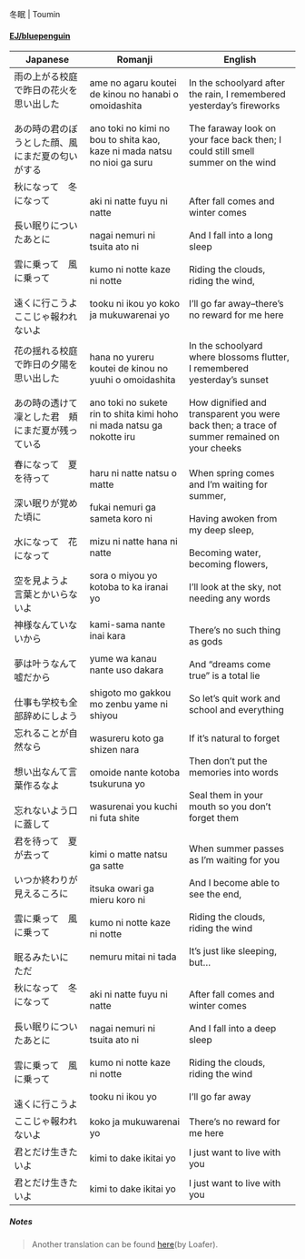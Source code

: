 冬眠 | Toumin
#### [EJ/bluepenguin](https://ejtranslations.wordpress.com/2018/10/24/yorushika-toumin/)

| Japanese                                                                    | Romanji                                                                                                                                            | English                                                                                                                                                                            |
| --------------------------------------------------------------------------- | -------------------------------------------------------------------------------------------------------------------------------------------------- | ---------------------------------------------------------------------------------------------------------------------------------------------------------------------------------- |
| 雨の上がる校庭で昨日の花火を思い出した<br><br>あの時の君のぼうとした顔、風にまだ夏の匂いがする                         | ame no agaru koutei de kinou no hanabi o omoidashita<br><br>ano toki no kimi no bou to shita kao, kaze ni mada natsu no nioi ga suru               | In the schoolyard after the rain, I remembered yesterday’s fireworks<br><br>The faraway look on your face back then; I could still smell summer on the wind                        |
| 秋になって　冬になって<br><br>長い眠りについたあとに<br><br>雲に乗って　風に乗って<br><br>遠くに行こうよ　ここじゃ報われないよ | aki ni natte fuyu ni natte<br><br>nagai nemuri ni tsuita ato ni<br><br>kumo ni notte kaze ni notte<br><br>tooku ni ikou yo koko ja mukuwarenai yo  | After fall comes and winter comes<br><br>And I fall into a long sleep<br><br>Riding the clouds, riding the wind,<br><br>I’ll go far away–there’s no reward for me here             |
| 花の揺れる校庭で昨日の夕陽を思い出した<br><br>あの時の透けて凜とした君　頬にまだ夏が残っている                         | hana no yureru koutei de kinou no yuuhi o omoidashita<br><br>ano toki no sukete rin to shita kimi hoho ni mada natsu ga nokotte iru                | In the schoolyard where blossoms flutter, I remembered yesterday’s sunset<br><br>How dignified and transparent you were back then; a trace of summer remained on your cheeks       |
| 春になって　夏を待って<br><br>深い眠りが覚めた頃に<br><br>水になって　花になって<br><br>空を見ようよ　言葉とかいらないよ    | haru ni natte natsu o matte<br><br>fukai nemuri ga sameta koro ni<br><br>mizu ni natte hana ni natte<br><br>sora o miyou yo kotoba to ka iranai yo | When spring comes and I’m waiting for summer,<br><br>Having awoken from my deep sleep,<br><br>Becoming water, becoming flowers,<br><br>I’ll look at the sky, not needing any words |
| 神様なんていないから<br><br>夢は叶うなんて嘘だから<br><br>仕事も学校も全部辞めにしよう                         | kami-sama nante inai kara<br><br>yume wa kanau nante uso dakara<br><br>shigoto mo gakkou mo zenbu yame ni shiyou                                   | There’s no such thing as gods<br><br>And “dreams come true” is a total lie<br><br>So let’s quit work and school and everything                                                     |
| 忘れることが自然なら<br><br>想い出なんて言葉作るなよ<br><br>忘れないよう口に蓋して                           | wasureru koto ga shizen nara<br><br>omoide nante kotoba tsukuruna yo<br><br>wasurenai you kuchi ni futa shite                                      | If it’s natural to forget<br><br>Then don’t put the memories into words<br><br>Seal them in your mouth so you don’t forget them                                                    |
| 君を待って　夏が去って<br><br>いつか終わりが見えるころに<br><br>雲に乗って　風に乗って<br><br>眠るみたいに　ただ        | kimi o matte natsu ga satte<br><br>itsuka owari ga mieru koro ni<br><br>kumo ni notte kaze ni notte<br><br>nemuru mitai ni tada                    | When summer passes as I’m waiting for you<br><br>And I become able to see the end,<br><br>Riding the clouds, riding the wind<br><br>It’s just like sleeping, but…                  |
| 秋になって　冬になって<br><br>長い眠りについたあとに<br><br>雲に乗って　風に乗って<br><br>遠くに行こうよ            | aki ni natte fuyu ni natte<br><br>nagai nemuri ni tsuita ato ni<br><br>kumo ni notte kaze ni notte<br><br>tooku ni ikou yo                         | After fall comes and winter comes<br><br>And I fall into a deep sleep<br><br>Riding the clouds, riding the wind<br><br>I’ll go far away                                            |
| ここじゃ報われないよ                                                                  | koko ja mukuwarenai yo                                                                                                                             | There’s no reward for me here                                                                                                                                                      |
| 君とだけ生きたいよ                                                                   | kimi to dake ikitai yo                                                                                                                             | I just want to live with you                                                                                                                                                       |
| 君とだけ生きたいよ                                                                   | kimi to dake ikitai yo                                                                                                                             | I just want to live with you                                                                                                                                                       |
##### Notes
>Another translation can be found [here](https://docs.google.com/document/d/13J4vSypLm4jTmJeJmAanJv7aWBOegnxs81XQfjnB8us/edit)(by Loafer).